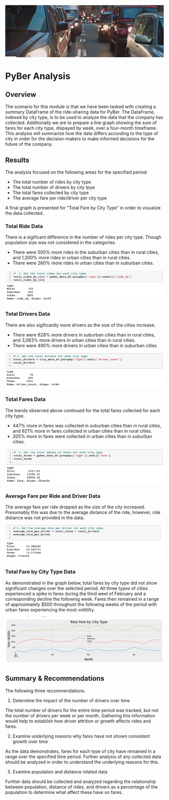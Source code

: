 <!-- Photo by Life Of Pix from Pexels -->
<img src=https://github.com/tn64/PyBer_Analysis/blob/main/Resources/pexels-life-of-pix-7674.jpg>

# PyBer Analysis

## Overview

The scenario for this module is that we have been tasked with creating a summary DataFrame of the ride-sharing data for PyBer. The DataFrame, indexed by city type, is to be used to analyze the data that the company has collected. Additionally we are to prepare a line graph showing the sum of fares for each city type, dispayed by week, over a four-month timeframe. This analysis will summarize how the data differs according to the type of city in order for the decision-makers to make informed decisions for the future of the company.

## Results

The analysis focused on the following areas for the specified period:
- The total number of rides by city type
- The total number of drivers by city tpye 
- The total fares collected by city type
- The average fare per ride/driver per city type

A final graph is presented for "Total Fare by City Type" in order to visualize the data collected.


### Total Ride Data

There is a sigificant difference in the number of rides per city type. Though population size was not considered in the categories. 
- There were 500% more rides in the suburban cities than in rural cities, and 1,300% more rides in urban cities than in rural cities.
- There were 260% more rides in urban cities than in suburban cities.

<img src=https://github.com/tn64/PyBer_Analysis/blob/main/Resources/total_rides_by_city_type.png>


### Total Drivers Data

There are also sigificantly more drivers as the size of the cities increase.
- There were 628% more drivers in suburban cities than in rural cities, and 3,083% more drivers in urban cities than in rural cities.
- There were 490% more drivers in urban citeis than in suburban cities


<img src=https://github.com/tn64/PyBer_Analysis/blob/main/Resources/total_drivers_by_city_type.png>


### Total Fares Data

The trends observed above continued for the total fares collected for each city type.
- 447% more in fares was collected in suburban cities than in rural cities, and 921% more in fares collected in urban cities than in rural cities.
- 205% more in fares were collected in urban cities than in suburban cities.


<img src=https://github.com/tn64/PyBer_Analysis/blob/main/Resources/total_fares_by_city_type.png>


### Average Fare per Ride and Driver Data

The average fare per ride dropped as the size of the city increased. Presumably this was due to the average distance of the ride, however, ride distance was not provided in the data.

<img src=https://github.com/tn64/PyBer_Analysis/blob/main/Resources/average_fare_per_driver_per_city_type.png>

### Total Fare by City Type Data

As demonstrated in the graph below, total fares by city type did not show significant changes over the selected period. All three types of cities experienced a spike in fares during the third weel of February and a corresponding decline the following week. Fares then remained in a range of approximately $500 throughuot the following weeks of the period with urban fares experiencing the most volitility. 

<img src=https://github.com/tn64/PyBer_Analysis/blob/main/Resources/total_fare_by_city_type.png>

## Summary & Recommendations

The following three recommendations.

1. Determine the impact of the number of drivers over time

The total number of drivers for the entire time period was tracked, but not the number of drivers per week or per month. Gathering this information would help to establish how driver attrition or growth affects rides and fares.


2. Examine underlying reasons why fares have not shown consistent growth over time

As the data demonstrates, fares for each type of city have remained in a range over the specified time period. Further analysis of any collected data should be analyzed in order to understand the underlying reasons for this.


5. Examine population and distance related data

Further data should be collected and analyzed regarding the relationship between population, distance of rides, and drivers as a percentage of the population to determine what affect these have on fares.
